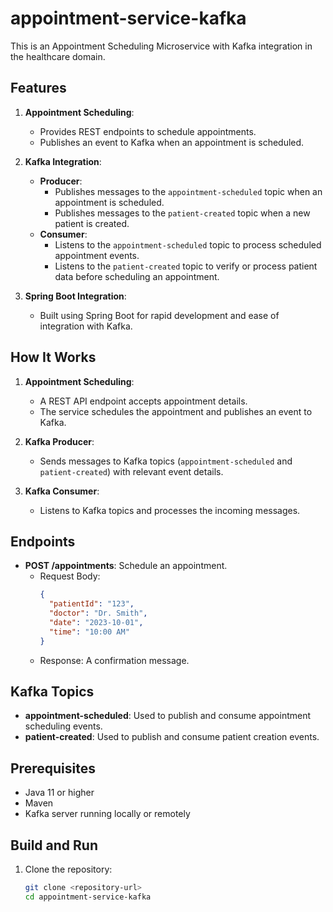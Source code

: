 # appointment-service-kafka

This is an Appointment Scheduling Microservice with Kafka integration in the healthcare domain.

## Features

1. **Appointment Scheduling**:
    - Provides REST endpoints to schedule appointments.
    - Publishes an event to Kafka when an appointment is scheduled.

2. **Kafka Integration**:
    - **Producer**:
        - Publishes messages to the `appointment-scheduled` topic when an appointment is scheduled.
        - Publishes messages to the `patient-created` topic when a new patient is created.
    - **Consumer**:
        - Listens to the `appointment-scheduled` topic to process scheduled appointment events.
        - Listens to the `patient-created` topic to verify or process patient data before scheduling an appointment.

3. **Spring Boot Integration**:
    - Built using Spring Boot for rapid development and ease of integration with Kafka.

## How It Works

1. **Appointment Scheduling**:
    - A REST API endpoint accepts appointment details.
    - The service schedules the appointment and publishes an event to Kafka.

2. **Kafka Producer**:
    - Sends messages to Kafka topics (`appointment-scheduled` and `patient-created`) with relevant event details.

3. **Kafka Consumer**:
    - Listens to Kafka topics and processes the incoming messages.

## Endpoints

- **POST /appointments**: Schedule an appointment.
    - Request Body:
      ```json
      {
        "patientId": "123",
        "doctor": "Dr. Smith",
        "date": "2023-10-01",
        "time": "10:00 AM"
      }
      ```
    - Response: A confirmation message.

## Kafka Topics

- **appointment-scheduled**: Used to publish and consume appointment scheduling events.
- **patient-created**: Used to publish and consume patient creation events.

## Prerequisites

- Java 11 or higher
- Maven
- Kafka server running locally or remotely

## Build and Run

1. Clone the repository:
   ```bash
   git clone <repository-url>
   cd appointment-service-kafka
